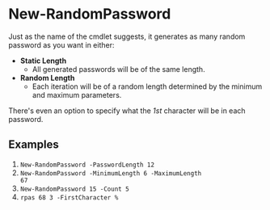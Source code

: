 ﻿# New-RandomPassword

Just as the name of the cmdlet suggests, it generates as many random password as you want in either:

* __Static Length__
    * All generated passwords will be of the same length.
* __Random Length__
    * Each iteration will be of a random length determined by the minimum and maximum parameters.

There's even an option to specify what the _1st_ character will be in each password.

## Examples

1. <code>New-RandomPassword -PasswordLength 12</code>
1. <code>New-RandomPassword -MinimumLength 6 -MaximumLength 67</code>
1. <code>New-RandomPassword 15 -Count 5</code>
1. <code>rpas 68 3 -FirstCharacter %</code>
